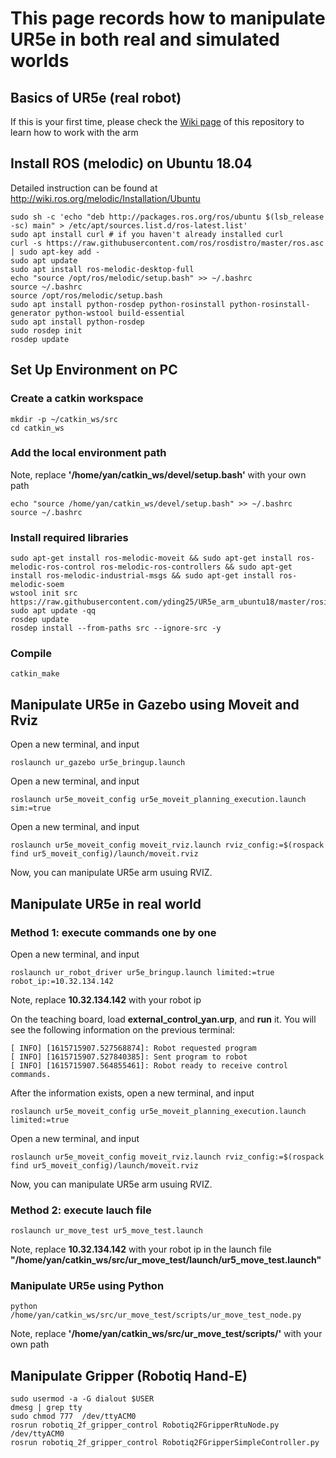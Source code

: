 # This page records how to manipulate UR5e in both real and simulated worlds


## Basics of UR5e (real robot)
If this is your first time, please check the [Wiki page](https://github.com/bu-air-lab/UR5e_arm/wiki) of this repository to learn how to work with the arm


## Install ROS (melodic) on Ubuntu 18.04
Detailed instruction can be found at http://wiki.ros.org/melodic/Installation/Ubuntu
```
sudo sh -c 'echo "deb http://packages.ros.org/ros/ubuntu $(lsb_release -sc) main" > /etc/apt/sources.list.d/ros-latest.list'
sudo apt install curl # if you haven't already installed curl
curl -s https://raw.githubusercontent.com/ros/rosdistro/master/ros.asc | sudo apt-key add -
sudo apt update
sudo apt install ros-melodic-desktop-full
echo "source /opt/ros/melodic/setup.bash" >> ~/.bashrc
source ~/.bashrc
source /opt/ros/melodic/setup.bash
sudo apt install python-rosdep python-rosinstall python-rosinstall-generator python-wstool build-essential
sudo apt install python-rosdep
sudo rosdep init
rosdep update
```

## Set Up Environment on PC
### Create a catkin workspace
```
mkdir -p ~/catkin_ws/src
cd catkin_ws
```

### Add the local environment path
Note, replace **'/home/yan/catkin_ws/devel/setup.bash'** with your own path
```
echo "source /home/yan/catkin_ws/devel/setup.bash" >> ~/.bashrc
source ~/.bashrc
```

### Install required libraries
```
sudo apt-get install ros-melodic-moveit && sudo apt-get install ros-melodic-ros-control ros-melodic-ros-controllers && sudo apt-get install ros-melodic-industrial-msgs && sudo apt-get install ros-melodic-soem
wstool init src https://raw.githubusercontent.com/yding25/UR5e_arm_ubuntu18/master/rosinstall/melodic.rosinstall
sudo apt update -qq
rosdep update
rosdep install --from-paths src --ignore-src -y
```

### Compile
``` 
catkin_make
```

## Manipulate UR5e in Gazebo using Moveit and Rviz
Open a new terminal, and input
```
roslaunch ur_gazebo ur5e_bringup.launch
```
Open a new terminal, and input
```
roslaunch ur5e_moveit_config ur5e_moveit_planning_execution.launch sim:=true
```
Open a new terminal, and input
```
roslaunch ur5e_moveit_config moveit_rviz.launch rviz_config:=$(rospack find ur5_moveit_config)/launch/moveit.rviz
```
Now, you can manipulate UR5e arm usuing RVIZ.


## Manipulate UR5e in real world
### Method 1: execute commands one by one
Open a new terminal, and input
```
roslaunch ur_robot_driver ur5e_bringup.launch limited:=true robot_ip:=10.32.134.142
```
Note, replace **10.32.134.142** with your robot ip

On the teaching board, load **external_control_yan.urp**, and **run** it. You will see the following information on the previous terminal:
```
[ INFO] [1615715907.527568874]: Robot requested program
[ INFO] [1615715907.527840385]: Sent program to robot
[ INFO] [1615715907.564855461]: Robot ready to receive control commands.
```

After the information exists, open a new terminal, and input
```
roslaunch ur5e_moveit_config ur5e_moveit_planning_execution.launch limited:=true
```
Open a new terminal, and input
```
roslaunch ur5e_moveit_config moveit_rviz.launch rviz_config:=$(rospack find ur5_moveit_config)/launch/moveit.rviz
```
Now, you can manipulate UR5e arm usuing RVIZ.

### Method 2: execute lauch file
```
roslaunch ur_move_test ur5_move_test.launch
```
Note, replace **10.32.134.142** with your robot ip in the launch file **"/home/yan/catkin_ws/src/ur_move_test/launch/ur5_move_test.launch"** 


### Manipulate UR5e using Python
```
python /home/yan/catkin_ws/src/ur_move_test/scripts/ur_move_test_node.py
```
Note, replace **'/home/yan/catkin_ws/src/ur_move_test/scripts/'** with your own path


## Manipulate Gripper (Robotiq Hand-E)
```
sudo usermod -a -G dialout $USER 
dmesg | grep tty 
sudo chmod 777  /dev/ttyACM0 
rosrun robotiq_2f_gripper_control Robotiq2FGripperRtuNode.py /dev/ttyACM0
rosrun robotiq_2f_gripper_control Robotiq2FGripperSimpleController.py 
```
